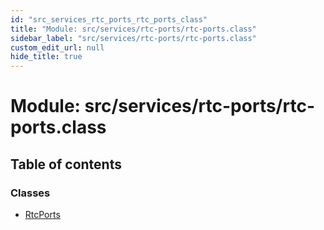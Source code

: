 ```yaml
---
id: "src_services_rtc_ports_rtc_ports_class"
title: "Module: src/services/rtc-ports/rtc-ports.class"
sidebar_label: "src/services/rtc-ports/rtc-ports.class"
custom_edit_url: null
hide_title: true
---
```


# Module: src/services/rtc-ports/rtc-ports.class

## Table of contents

### Classes

- [RtcPorts](../classes/src_services_rtc_ports_rtc_ports_class.rtcports.md)
